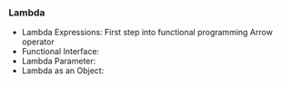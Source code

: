### Lambda

- Lambda Expressions: First step into functional programming
Arrow operator
- Functional Interface: 
- Lambda Parameter:
- Lambda as an Object: